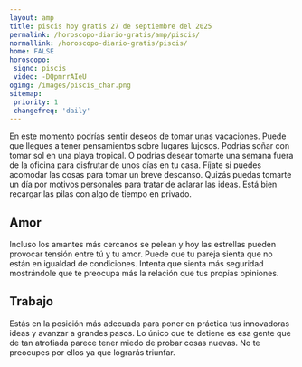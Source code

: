 ```yaml
---
layout: amp
title: piscis hoy gratis 27 de septiembre del 2025 
permalink: /horoscopo-diario-gratis/amp/piscis/
normallink: /horoscopo-diario-gratis/piscis/
home: FALSE
horoscopo:
 signo: piscis
 video: -DQpmrrAIeU
ogimg: /images/piscis_char.png
sitemap:
 priority: 1
 changefreq: 'daily'
---
```



En este momento podrías sentir deseos de tomar unas vacaciones. Puede que llegues a tener pensamientos sobre lugares lujosos. Podrías soñar con tomar sol en una playa tropical. O podrías desear tomarte una semana fuera de la oficina para disfrutar de unos días en tu casa. Fíjate si puedes acomodar las cosas para tomar un breve descanso. Quizás puedas tomarte un día por motivos personales para tratar de aclarar las ideas. Está bien recargar las pilas con algo de tiempo en privado.

## Amor

Incluso los amantes más cercanos se pelean y hoy las estrellas pueden provocar tensión entre tú y tu amor. Puede que tu pareja sienta que no están en igualdad de condiciones. Intenta que sienta más seguridad mostrándole que te preocupa más la relación que tus propias opiniones.

## Trabajo

Estás en la posición más adecuada para poner en práctica tus innovadoras ideas y avanzar a grandes pasos. Lo único que te detiene es esa gente que de tan atrofiada parece tener miedo de probar cosas nuevas. No te preocupes por ellos ya que lograrás triunfar.
